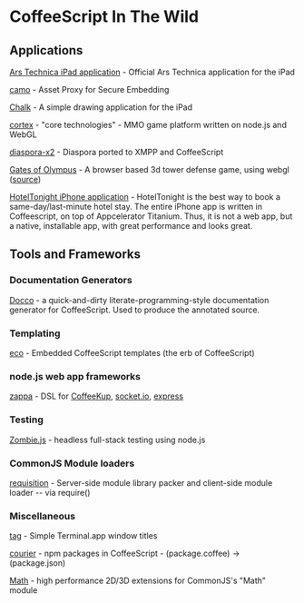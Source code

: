 # CoffeeScript In The Wild

## Applications
[Ars Technica iPad application](http://itunes.apple.com/us/app/ars-technica/id393859050?mt=8) - Official Ars Technica application for the iPad

[camo](https://github.com/atmos/camo) - Asset Proxy for Secure Embedding

[Chalk](https://chalk.37signals.com) - A simple drawing application for the iPad

[cortex](http://github.com/feisty) - "core technologies" - MMO game platform written on node.js and WebGL

[diaspora-x2](http://github.com/bnolan/diaspora-x2) - Diaspora ported to XMPP and CoffeeScript

[Gates of Olympus](http://gatesofolympus.com) - A browser based 3d tower defense game, using webgl ([source](http://github.com/rehno-lindeque/Gates-of-Olympus))

[HotelTonight iPhone application](http://www.hoteltonight.com) - HotelTonight is the best way to book a same-day/last-minute hotel stay.  The entire iPhone app is written in Coffeescript, on top of Appcelerator Titanium.  Thus, it is not a web app, but a native, installable app, with great performance and looks great.

## Tools and Frameworks

### Documentation Generators
[Docco](http://jashkenas.github.com/docco/) - a quick-and-dirty literate-programming-style documentation generator for CoffeeScript. Used to produce the annotated source.

### Templating
[eco](http://github.com/sstephenson/eco) - Embedded CoffeeScript templates (the erb of CoffeeScript)

### node.js web app frameworks
[zappa](http://github.com/mauricemach/zappa) - DSL for [CoffeeKup](http://github.com/mauricemach/coffeekup), [socket.io](http://github.com/LearnBoost/Socket.IO), [express](http://github.com/visionmedia/express)

### Testing
[Zombie.js](http://zombie.labnotes.org) - headless full-stack testing using node.js

### CommonJS Module loaders
[requisition](http://github.com/feisty/requisition) - Server-side module library packer and client-side module loader -- via require()

### Miscellaneous
[tag](http://github.com/feisty/tag) - Simple Terminal.app window titles

[courier](http://github.com/feisty/courier) - npm packages in CoffeeScript - (package.coffee) -> (package.json)

[Math](http://github.com/feisty/math) - high performance 2D/3D extensions for CommonJS's "Math" module